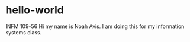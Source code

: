 # hello-world
INFM 109-56
Hi my name is Noah Avis. I am doing this for my information systems class.
